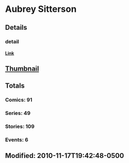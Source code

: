 # Aubrey  Sitterson 
## Details
### detail
#### [Link](http://marvel.com/comics/creators/5249/aubrey_sitterson?utm_campaign=apiRef&utm_source=225578a89fc76f3d20fbffda5d17a88d)
## [Thumbnail](http://i.annihil.us/u/prod/marvel/i/mg/b/c0/4bb4c3a52fe15.jpg)
## Totals
### Comics: 91
### Series: 49
### Stories: 109
### Events: 6
## Modified: 2010-11-17T19:42:48-0500